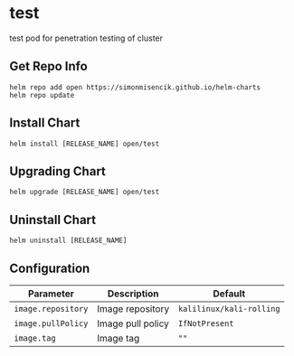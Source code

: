 # test

test pod for penetration testing of cluster

## Get Repo Info

```console
helm repo add open https://simonmisencik.github.io/helm-charts
helm repo update
```

## Install Chart

```console
helm install [RELEASE_NAME] open/test
```

## Upgrading Chart

```console
helm upgrade [RELEASE_NAME] open/test
```

## Uninstall Chart

```console
helm uninstall [RELEASE_NAME]
```

## Configuration

| Parameter | Description | Default |
|-----------|-------------|---------|
| `image.repository` | Image repository | `kalilinux/kali-rolling` |
| `image.pullPolicy` | Image pull policy | `IfNotPresent` |
| `image.tag` | Image tag | `""` |
